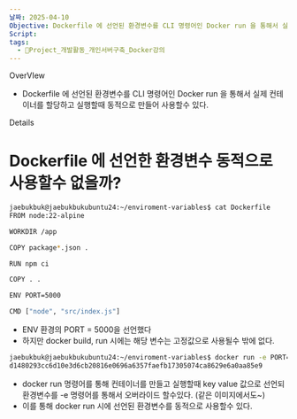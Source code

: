 ```yaml
---
날짜: 2025-04-10
Objective: Dockerfile 에 선언된 환경변수를 CLI 명령어인 Docker run 을 통해서 실제 컨테이너를 할당하고 실행할때 동적으로 만들어 사용할수 있다.
Script: 
tags:
  - 🐲Project_개발활동_개인서버구축_Docker강의
---
```

OverVIew 
- Dockerfile 에 선언된 환경변수를 CLI 명령어인 Docker run 을 통해서 실제 컨테이너를 할당하고 실행할때 동적으로 만들어 사용할수 있다.


Details 

# Dockerfile 에 선언한 환경변수 동적으로 사용할수 없을까?

```bash
jaebukbuk@jaebukbukubuntu24:~/enviroment-variables$ cat Dockerfile
FROM node:22-alpine

WORKDIR /app

COPY package*.json .

RUN npm ci

COPY . .

ENV PORT=5000

CMD ["node", "src/index.js"]
```

- ENV 환경의 PORT = 5000을 선언했다
- 하지만 docker build, run 시에는 해당 변수는 고정값으로 사용될수 밖에 없다.

```bash
jaebukbuk@jaebukbukubuntu24:~/enviroment-variables$ docker run -e PORT=5001 -d -p 5001:5001 --name express-5001 express
d1480293cc6d10e3d6cb20816e0696a6357faefb17305074ca8629e6a0aa85e9
```

- docker run 명령어를 통해 컨테이너를 만들고 실행할때 key value 값으로 선언되 환경변수를 -e 명령어를 통해서 오버라이드 할수있다. (같은 이미지에서도~)
- 이를 통해 docker run 시에 선언된 환경변수를 동적으로 사용할수 있다.
